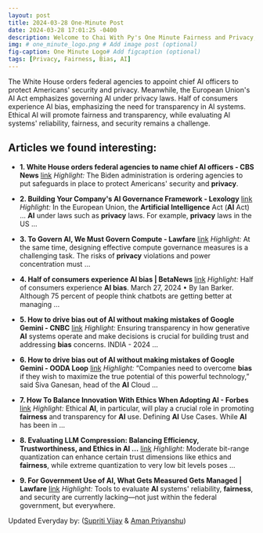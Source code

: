```yaml
---
layout: post
title: 2024-03-28 One-Minute Post
date: 2024-03-28 17:01:25 -0400
description: Welcome to Chai With Py's One Minute Fairness and Privacy, which aims to provide you the current happenings in the world of Fairness, Privacy, and AI.
img: # one_minute_logo.png # Add image post (optional)
fig-caption: One Minute Logo# Add figcaption (optional)
tags: [Privacy, Fairness, Bias, AI]
---
```


The White House orders federal agencies to appoint chief AI officers to protect Americans' security and privacy. Meanwhile, the European Union's AI Act emphasizes governing AI under privacy laws. Half of consumers experience AI bias, emphasizing the need for transparency in AI systems. Ethical AI will promote fairness and transparency, while evaluating AI systems' reliability, fairness, and security remains a challenge.

## Articles we found interesting:

- **1. White House orders federal agencies to name chief <b>AI</b> officers - CBS News** [link](https://www.cbsnews.com/news/white-house-chief-ai-officers-federal-agencies-artificial-intelligence/)
_Highlight:_ The Biden administration is ordering agencies to put safeguards in place to protect Americans&#39; security and <b>privacy</b>.

- **2. Building Your Company&#39;s <b>AI</b> Governance Framework - Lexology** [link](https://www.lexology.com/library/detail.aspx%3Fg%3Dc91ee2e6-2765-482f-868e-a4246a58f6f8)
_Highlight:_ In the European Union, the <b>Artificial Intelligence</b> Act (<b>AI</b> Act) ... <b>AI</b> under laws such as <b>privacy</b> laws. For example, <b>privacy</b> laws in the US&nbsp;...

- **3. To Govern <b>AI</b>, We Must Govern Compute - Lawfare** [link](https://www.lawfaremedia.org/article/to-govern-ai-we-must-govern-compute)
_Highlight:_ At the same time, designing effective compute governance measures is a challenging task. The risks of <b>privacy</b> violations and power concentration must&nbsp;...

- **4. Half of consumers experience <b>AI bias</b> | BetaNews** [link](https://betanews.com/2024/03/27/half-of-consumers-experience-ai-bias/)
_Highlight:_ Half of consumers experience <b>AI bias</b>. March 27, 2024 • By Ian Barker. Although 75 percent of people think chatbots are getting better at managing&nbsp;...

- **5. How to drive <b>bias</b> out of <b>AI</b> without making mistakes of Google Gemini - CNBC** [link](https://www.cnbc.com/2024/03/27/how-to-drive-bias-out-of-ai-without-making-mistakes-of-google-gemini.html)
_Highlight:_ Ensuring transparency in how generative <b>AI</b> systems operate and make decisions is crucial for building trust and addressing <b>bias</b> concerns. INDIA - 2024&nbsp;...

- **6. How to drive <b>bias</b> out of <b>AI</b> without making mistakes of Google Gemini - OODA Loop** [link](https://www.oodaloop.com/briefs/2024/03/27/how-to-drive-bias-out-of-ai-without-making-mistakes-of-google-gemini/)
_Highlight:_ “Companies need to overcome <b>bias</b> if they wish to maximize the true potential of this powerful technology,” said Siva Ganesan, head of the <b>AI</b> Cloud&nbsp;...

- **7. How To Balance Innovation With Ethics When Adopting <b>AI</b> - Forbes** [link](https://www.forbes.com/sites/forbestechcouncil/2024/03/28/how-to-balance-innovation-with-ethics-when-adopting-ai/)
_Highlight:_ Ethical <b>AI</b>, in particular, will play a crucial role in promoting <b>fairness</b> and transparency for <b>AI</b> use. Defining <b>AI</b> Use Cases. While <b>AI</b> has been in&nbsp;...

- **8. Evaluating LLM Compression: Balancing Efficiency, Trustworthiness, and Ethics in <b>AI</b> ...** [link](https://www.marktechpost.com/2024/03/28/evaluating-llm-compression-balancing-efficiency-trustworthiness-and-ethics-in-ai-language-model-development/)
_Highlight:_ Moderate bit-range quantization can enhance certain trust dimensions like ethics and <b>fairness</b>, while extreme quantization to very low bit levels poses&nbsp;...

- **9. For Government Use of <b>AI</b>, What Gets Measured Gets Managed | Lawfare** [link](https://www.lawfaremedia.org/article/for-government-use-of-ai-what-gets-measured-gets-managed)
_Highlight:_ Tools to evaluate <b>AI</b> systems&#39; reliability, <b>fairness</b>, and security are currently lacking—not just within the federal government, but everywhere.


Updated Everyday by: (<a href="https://supritivijay.github.io/">Supriti Vijay</a> & <a href="https://amanpriyanshu.github.io/">Aman Priyanshu</a>)
